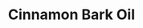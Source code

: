 ---
name: Cinnamon Bark Oil
title: Cinnamon Bark Oil
details:
  - detail:
      key: Usage/Application
      value: Fragrance, Flavour, Pharma
  - detail:
      key: Brand
      value: Natural Aroma
  - detail:
      key: Refractive Index
      value: n 20/D 1.545
  - detail:
      key: Botanical Name
      value: Cinnamomum Zeylanicum
  - detail:
      key: Form
      value: Liquid
  - detail:
      key: Packaging Size
      value: 5, 25, 200 Kg
  - detail:
      key: Packing Type
      value: Can, Barrel
  - detail:
      key: Density
      value: 0.970-1.100 g/mL at 25 deg C
showOnHome: false
thumbnail: https://5.imimg.com/data5/SELLER/Default/2021/12/PH/KB/LY/3823480/cinnamon-bark-oil-500x500.jpg
productImages:
  - https://ucarecdn.com/8213c725-21d0-4ac0-ad5e-c1975c20032b/
category: natural isolates
---